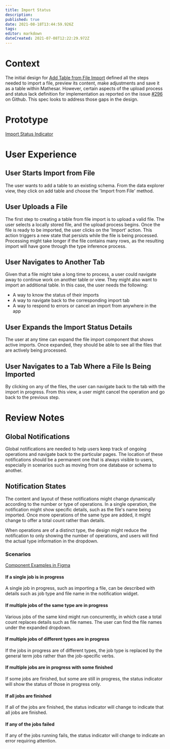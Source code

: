 ```yaml
---
title: Import Status
description: 
published: true
date: 2021-08-18T13:44:59.926Z
tags: 
editor: markdown
dateCreated: 2021-07-08T12:22:29.972Z
---
```


# Context
The initial design for [Add Table from File Import](https://wiki.mathesar.org/en/design/specs/table-import) defined all the steps needed to import a file, preview its content, make adjustments and save it as a table within Mathesar. However, certain aspects of the upload process and status lack definition for implementation as reported on the issue [#296](https://github.com/centerofci/mathesar/issues/296) on Github. This spec looks to address those gaps in the design.

# Prototype
[Import Status Indicator](https://www.figma.com/proto/Uaf1ntcldzK2U41Jhw6vS2/Mathesar-MVP?page-id=2306%3A11983&node-id=2306%3A11984&viewport=556%2C470%2C0.5827216506004333&scaling=contain)

# User Experience
## User Starts Import from File
The user wants to add a table to an existing schema. From the data explorer view, they click on add table and choose the 'Import from File' method.

## User Uploads a File
The first step to creating a table from file import is to upload a valid file. The user selects a locally stored file, and the upload process begins. Once the file is ready to be imported, the user clicks on the 'Import' action. 
This action triggers a new state that persists while the file is being processed. Processing might take longer if the file contains many rows, as the resulting import will have gone through the type inference process.

## User Navigates to Another Tab
Given that a file might take a long time to process, a user could navigate away to continue work on another table or view. They might also want to import an additional table. In this case, the user needs the following:

- A way to know the status of their imports
- A way to navigate back to the corresponding import tab
- A way to respond to errors or cancel an import from anywhere in the app

## User Expands the Import Status Details
The user at any time can expand the file import component that shows active imports. Once expanded, they should be able to see all the files that are actively being processed. 

## User Navigates to a Tab Where a File Is Being Imported
By clicking on any of the files, the user can navigate back to the tab with the import in progress. From this view, a user might cancel the operation and go back to the previous step. 

# Review Notes

## Global Notifications
Global notifications are needed to help users keep track of ongoing operations and navigate back to the particular pages. The location of these notifications should be a permanent one that is always visible to users, especially in scenarios such as moving from one database or schema to another.

## Notification States
The content and layout of these notifications might change dynamically according to the number or type of operations. In a single operation, the notification might show specific details, such as the file's name being imported. Once more operations of the same type are added, it might change to offer a total count rather than details.

When operations are of a distinct type, the design might reduce the notification to only showing the number of operations, and users will find the actual type information in the dropdown.

### Scenarios

[Component Examples in Figma](https://www.figma.com/proto/Uaf1ntcldzK2U41Jhw6vS2/Mathesar-MVP?page-id=2798%3A18566&node-id=2798%3A18763&viewport=1285%2C9%2C0.47174111008644104&scaling=min-zoom&starting-point-node-id=2798%3A18763)

#### If a single job is in progress
A single job in progress, such as importing a file, can be described with details such as job type and file name in the notification widget.

#### If multiple jobs of the same type are in progress
Various jobs of the same kind might run concurrently, in which case a total count replaces details such as file names. The user can find the file names under the expanded dropdown.

#### If multiple jobs of different types are in progress
If the jobs in progress are of different types, the job type is replaced by the general term jobs rather than the job-specific verbs.

#### If multiple jobs are in progress with some finished
If some jobs are finished, but some are still in progress, the status indicator will show the status of those in progress only.

#### If all jobs are finished
If all of the jobs are finished, the status indicator will change to indicate that all jobs are finished.

#### If any of the jobs failed
If any of the jobs running fails, the status indicator will change to indicate an error requiring attention.

